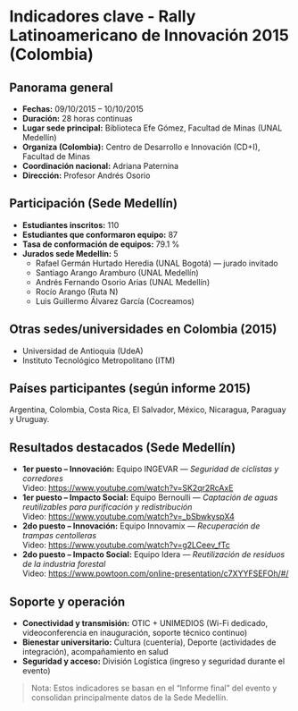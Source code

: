 # Indicadores clave - Rally Latinoamericano de Innovación 2015 (Colombia)

## Panorama general
- **Fechas:** 09/10/2015 – 10/10/2015  
- **Duración:** 28 horas continuas  
- **Lugar sede principal:** Biblioteca Efe Gómez, Facultad de Minas (UNAL Medellín)  
- **Organiza (Colombia):** Centro de Desarrollo e Innovación (CD+I), Facultad de Minas  
- **Coordinación nacional:** Adriana Paternina  
- **Dirección:** Profesor Andrés Osorio

## Participación (Sede Medellín)
- **Estudiantes inscritos:** 110  
- **Estudiantes que conformaron equipo:** 87  
- **Tasa de conformación de equipos:** 79.1 %  
- **Jurados sede Medellín:** 5  
  - Rafael Germán Hurtado Heredia (UNAL Bogotá) — jurado invitado  
  - Santiago Arango Aramburo (UNAL Medellín)  
  - Andrés Fernando Osorio Arias (UNAL Medellín)  
  - Rocío Arango (Ruta N)  
  - Luis Guillermo Álvarez García (Cocreamos)

## Otras sedes/universidades en Colombia (2015)
- Universidad de Antioquia (UdeA)  
- Instituto Tecnológico Metropolitano (ITM)

## Países participantes (según informe 2015)
Argentina, Colombia, Costa Rica, El Salvador, México, Nicaragua, Paraguay y Uruguay.

## Resultados destacados (Sede Medellín)
- **1er puesto – Innovación:** Equipo INGEVAR — *Seguridad de ciclistas y corredores*  
  Video: https://www.youtube.com/watch?v=SK2qr2RcAxE  
- **1er puesto – Impacto Social:** Equipo Bernoulli — *Captación de aguas reutilizables para purificación y redistribución*  
  Video: https://www.youtube.com/watch?v=_bSbwkyspX4  
- **2do puesto – Innovación:** Equipo Innovamix — *Recuperación de trampas centolleras*  
  Video: https://www.youtube.com/watch?v=g2LCeev_fTc  
- **2do puesto – Impacto Social:** Equipo Idera — *Reutilización de residuos de la industria forestal*  
  Video: https://www.powtoon.com/online-presentation/c7XYYFSEFOh/#/

## Soporte y operación
- **Conectividad y transmisión:** OTIC + UNIMEDIOS (Wi-Fi dedicado, videoconferencia en inauguración, soporte técnico continuo)  
- **Bienestar universitario:** Cultura (cuentería), Deporte (actividades de integración), acompañamiento en salud  
- **Seguridad y acceso:** División Logística (ingreso y seguridad durante el evento)

> Nota: Estos indicadores se basan en el “Informe final” del evento y consolidan principalmente datos de la Sede Medellín.
